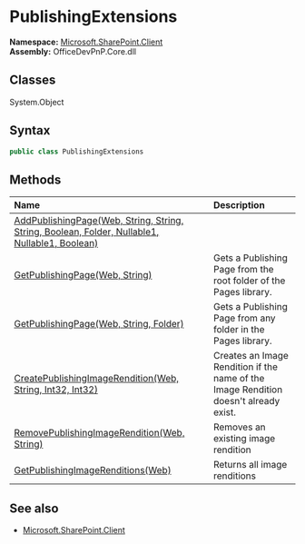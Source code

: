 # PublishingExtensions
  
**Namespace:** [Microsoft.SharePoint.Client](Microsoft.SharePoint.Client.md)  
**Assembly:** OfficeDevPnP.Core.dll  
## Classes
System.Object  
## Syntax
```C#
public class PublishingExtensions
```
## Methods
|**Name**|**Description**|
|:-----|:-----|
| [AddPublishingPage(Web, String, String, String, Boolean, Folder, Nullable1<DateTime>, Nullable1<DateTime>, Boolean)](PublishingExtensionsAddPublishingPageWebStringStringStringBooleanFolderNullable1<DateTime>Nullable1<DateTime>Boolean.md) | 
| [GetPublishingPage(Web, String)](PublishingExtensionsGetPublishingPageWebString.md) | Gets a Publishing Page from the root folder of the Pages library.
| [GetPublishingPage(Web, String, Folder)](PublishingExtensionsGetPublishingPageWebStringFolder.md) | Gets a Publishing Page from any folder in the Pages library.
| [CreatePublishingImageRendition(Web, String, Int32, Int32)](PublishingExtensionsCreatePublishingImageRenditionWebStringInt32Int32.md) | Creates an Image Rendition if the name of the Image Rendition doesn't already exist.
| [RemovePublishingImageRendition(Web, String)](PublishingExtensionsRemovePublishingImageRenditionWebString.md) | Removes an existing image rendition
| [GetPublishingImageRenditions(Web)](PublishingExtensionsGetPublishingImageRenditionsWeb.md) | Returns all image renditions
## See also
- [Microsoft.SharePoint.Client](Microsoft.SharePoint.Client.md)
